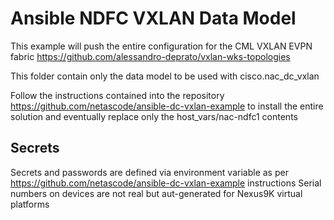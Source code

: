 # Ansible NDFC VXLAN Data Model

This example will push the entire configuration for the CML VXLAN EVPN fabric https://github.com/alessandro-deprato/vxlan-wks-topologies

This folder contain only the data model to be used with cisco.nac_dc_vxlan

Follow the instructions contained into the repository https://github.com/netascode/ansible-dc-vxlan-example to install the entire solution and eventually replace only the host_vars/nac-ndfc1 contents

## Secrets

Secrets and passwords are defined via environment variable as per https://github.com/netascode/ansible-dc-vxlan-example instructions
Serial numbers on devices are not real but aut-generated for Nexus9K virtual platforms